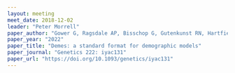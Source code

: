 ```yaml
---
layout: meeting
meet_date: 2018-12-02
leader: "Peter Morrell"
paper_author: "Gower G, Ragsdale AP, Bisschop G, Gutenkunst RN, Hartfield M, Noskova E, Schiffels S, Struck TJ, Kelleher J, Thornton KR"
paper_year: "2022"
paper_title: "Demes: a standard format for demographic models"
paper_journal: "Genetics 222: iyac131"
paper_url: "https://doi.org/10.1093/genetics/iyac131"
---
```

